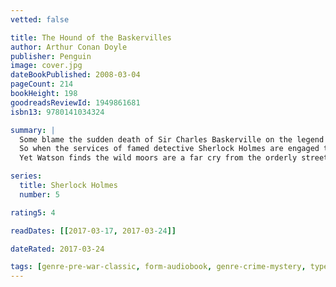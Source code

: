 ```yaml
---
vetted: false

title: The Hound of the Baskervilles
author: Arthur Conan Doyle
publisher: Penguin
image: cover.jpg
dateBookPublished: 2008-03-04
pageCount: 214
bookHeight: 198
goodreadsReviewId: 1949861681
isbn13: 9780141034324

summary: |
  Some blame the sudden death of Sir Charles Baskerville on the legend of a fearsome and ghostly hound that is said to have haunted his Devonshire family for generations.
  So when the services of famed detective Sherlock Holmes are engaged to ensure the safety of Baskerville heir Sir Henry – recently arrived from America – Dr Watson is surprised to find his friend dismissive of the matter. In fact, Watson is dispatched alone to accompany Sir Henry to Baskerville Hall in Devon while Holmes deals with another case.
  Yet Watson finds the wild moors are a far cry from the orderly streets of London, and in the cold night a savage and bestial howl may be heard …

series:
  title: Sherlock Holmes
  number: 5

rating5: 4

readDates: [[2017-03-17, 2017-03-24]]

dateRated: 2017-03-24

tags: [genre-pre-war-classic, form-audiobook, genre-crime-mystery, type-fiction]
---
```

